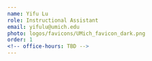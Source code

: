 ```yaml
---
name: Yifu Lu
role: Instructional Assistant
email: yifulu@umich.edu
photo: logos/favicons/UMich_favicon_dark.png
order: 1
<!-- office-hours: TBD -->
---
```

